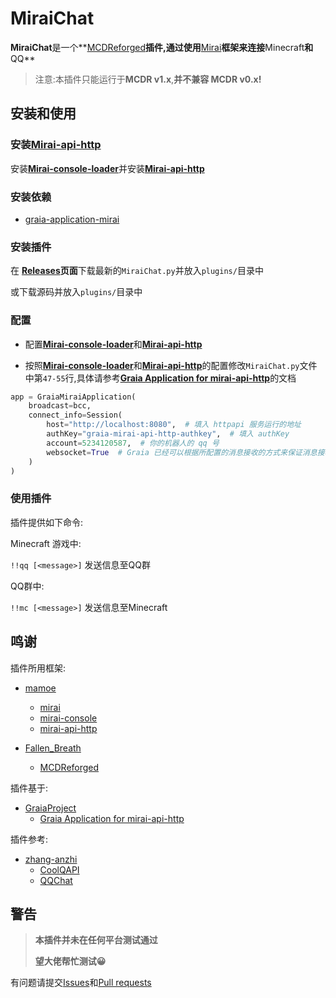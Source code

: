 # MiraiChat
**MiraiChat**是一个**[MCDReforged](https://github.com/Fallen-Breath/MCDReforged)**插件,通过使用**[Mirai](https://github.com/mamoe/miral)**框架来连接**Minecraft**和**QQ**

> 注意:本插件只能运行于**MCDR v1.x**,**并不兼容 MCDR v0.x!**

## 安装和使用

### 安装[Mirai-api-http](https://github.com/project-mirai/mirai-api-http)

安装[**Mirai-console-loader**](https://github.com/iTXTech/mirai-console-loader)并安装[**Mirai-api-http**](https://github.com/project-mirai/mirai-api-http)

### 安装依赖

- [graia-application-mirai](https://github.com/GraiaProject/Application)

### 安装插件

在 **[Releases](https://github.com/Railgun-wiki/MiraiChat/Releases)页面**下载最新的```MiraiChat.py```并放入```plugins/```目录中

或下载源码并放入```plugins/```目录中

### 配置

- 配置[**Mirai-console-loader**](https://github.com/iTXTech/mirai-console-loader)和[**Mirai-api-http**](https://github.com/project-mirai/mirai-api-http)

- 按照[**Mirai-console-loader**](https://github.com/iTXTech/mirai-console-loader)和[**Mirai-api-http**](https://github.com/project-mirai/mirai-api-http)的配置修改```MiraiChat.py```文件中第```47-55```行,具体请参考[**Graia Application for mirai-api-http**](https://graia-document.vercel.app/docs/guides/installation)的文档

```python
app = GraiaMiraiApplication(
    broadcast=bcc,
    connect_info=Session(
        host="http://localhost:8080",  # 填入 httpapi 服务运行的地址
        authKey="graia-mirai-api-http-authkey",  # 填入 authKey
        account=5234120587,  # 你的机器人的 qq 号
        websocket=True  # Graia 已经可以根据所配置的消息接收的方式来保证消息接收部分的正常运作.
    )
)
```

### 使用插件

插件提供如下命令:

Minecraft 游戏中:

```!!qq [<message>]``` 发送信息至QQ群

QQ群中:

```!!mc [<message>]``` 发送信息至Minecraft

## 鸣谢

插件所用框架:

- [mamoe](github.com/mamoe)
  - [mirai](https://github.com/mamoe/mirai)
  - [mirai-console](https://github.com/mamoe/mirai-console)
  - [mirai-api-http](https://github.com/project-mirai/mirai-api-http)

- [Fallen_Breath](github.com/Fallen-Breath)
  - [MCDReforged](https://github.com/Fallen-Breath/MCDReforged)

插件基于:

- [GraiaProject](github.com/GraiaProject)
  - [Graia Application for mirai-api-http](https://github.com/GraiaProject/Application)

插件参考:

- [zhang-anzhi](github.com/zhang-anzhi)
  - [CoolQAPI](https://github.com/zhang-anzhi/CoolQAPI)
  - [QQChat](https://github.com/zhang-anzhi/MCDReforgedPlugins/tree/master/QQChat)

## 警告

> **本插件并未在任何平台测试通过**
>
> **望大佬帮忙测试😀**

有问题请提交[Issues](https://github.com/Railgun-wiki/MiraiChat/issues)和[Pull requests](https://github.com/Railgun-wiki/MiraiChat/pulls)
